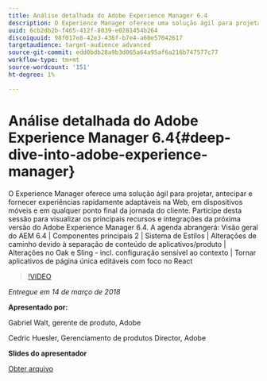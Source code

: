 ```yaml
---
title: Análise detalhada do Adobe Experience Manager 6.4
description: O Experience Manager oferece uma solução ágil para projetar, antecipar e fornecer experiências rapidamente adaptáveis na Web, em dispositivos móveis e em qualquer ponto final da jornada do cliente. Participe desta sessão para visualizar os principais recursos e integrações da próxima versão do Adobe Experience Manager 6.4.
uuid: 6cb2db2b-f465-412f-8039-e0281454b264
discoiquuid: 98f017e8-42e3-436f-b7e4-a60e57042617
targetaudience: target-audience advanced
source-git-commit: edd0bdb28a9b3d065a64a95af6a216b747577c77
workflow-type: tm+mt
source-wordcount: '151'
ht-degree: 1%

---
```


# Análise detalhada do Adobe Experience Manager 6.4{#deep-dive-into-adobe-experience-manager}

O Experience Manager oferece uma solução ágil para projetar, antecipar e fornecer experiências rapidamente adaptáveis na Web, em dispositivos móveis e em qualquer ponto final da jornada do cliente. Participe desta sessão para visualizar os principais recursos e integrações da próxima versão do Adobe Experience Manager 6.4. A agenda abrangerá: Visão geral do AEM 6.4 | Componentes principais 2 | Sistema de Estilos | Alterações de caminho devido à separação de conteúdo de aplicativos/produto | Alterações no Oak e Sling - incl. configuração sensível ao contexto | Tornar aplicativos de página única editáveis com foco no React

>[!VIDEO](https://video.tv.adobe.com/v/21749/?quality=9)

*Entregue em 14 de março de 2018*

**Apresentado por:**

Gabriel Walt, gerente de produto, Adobe

Cedric Huesler, Gerenciamento de produtos Director, Adobe

**Slides do apresentador**

[Obter arquivo](assets/aem64-developerupdate31418.pdf)

<!--
[Get back to the Overview](https://helpx.adobe.com/experience-manager/kt/eseminars/gems/aem-index.html)
-->
